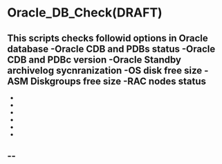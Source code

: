 # Oracle_DB_Check(DRAFT)
This scripts checks followid options in Oracle database
  -Oracle CDB and PDBs status
  -Oracle CDB and PDBc version
  -Oracle Standby archivelog sycnranization
  -OS disk free size
  -ASM Diskgroups free size
  -RAC nodes status
  -
  -
  -
  -
  -
  -
  -
  --
  -
  
